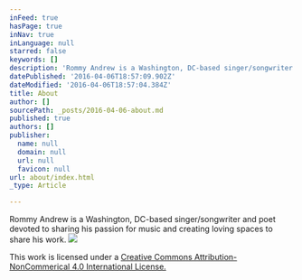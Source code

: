 ```yaml
---
inFeed: true
hasPage: true
inNav: true
inLanguage: null
starred: false
keywords: []
description: 'Rommy Andrew is a Washington, DC-based singer/songwriter and poet devoted to sharing his passion for music and creating loving spaces to share his work.'
datePublished: '2016-04-06T18:57:09.902Z'
dateModified: '2016-04-06T18:57:04.384Z'
title: About
author: []
sourcePath: _posts/2016-04-06-about.md
published: true
authors: []
publisher:
  name: null
  domain: null
  url: null
  favicon: null
url: about/index.html
_type: Article

---
```

Rommy Andrew is a Washington, DC-based singer/songwriter and poet devoted to sharing his passion for music and creating loving spaces to share his work.
![](https://the-grid-user-content.s3-us-west-2.amazonaws.com/b4e0bb65-2f6e-46f0-94cc-ac128c92f3b5.png)

This work is licensed under a [Creative Commons Attribution-NonCommerical 4.0 International License.][0]

[0]: http://creativecommons.org/licenses/by-nc/4.0/